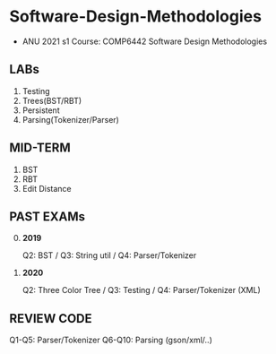 # Software-Design-Methodologies
* ANU 2021 s1 Course: COMP6442 Software Design Methodologies


## LABs
 
1. Testing
2. Trees(BST/RBT)
3. Persistent
4. Parsing(Tokenizer/Parser)



## MID-TERM

1. BST
2. RBT
3. Edit Distance
   
   
    
## PAST EXAMs

0. **2019**
    
    Q2: BST / Q3: String util / Q4: Parser/Tokenizer

1. **2020**

    Q2: Three Color Tree / Q3: Testing / Q4: Parser/Tokenizer (XML)
    
    

## REVIEW CODE

Q1-Q5: Parser/Tokenizer
Q6-Q10: Parsing (gson/xml/..)





